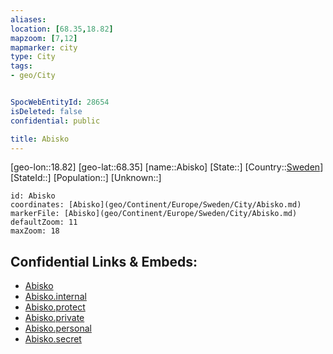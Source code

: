 ```yaml
---
aliases: 
location: [68.35,18.82]
mapzoom: [7,12] 
mapmarker: city 
type: City
tags:
- geo/City


SpocWebEntityId: 28654
isDeleted: false
confidential: public

title: Abisko
---
```

[geo-lon::18.82]
[geo-lat::68.35]
[name::Abisko]
[State::]
[Country::[Sweden](geo/Continent/Europe/Sweden.md)]
[StateId::]
[Population::]
[Unknown::]


```leaflet
id: Abisko
coordinates: [Abisko](geo/Continent/Europe/Sweden/City/Abisko.md)
markerFile: [Abisko](geo/Continent/Europe/Sweden/City/Abisko.md)
defaultZoom: 11 
maxZoom: 18
```


## Confidential Links & Embeds: 
- [Abisko](../../../../../../_public/geo/Continent/Europe/Sweden/City/Abisko.md) 
- [Abisko.internal](../../../../../../_internal/geo/Continent/Europe/Sweden/City/Abisko.internal.md) 
- [Abisko.protect](../../../../../../_protect/geo/Continent/Europe/Sweden/City/Abisko.protect.md) 
- [Abisko.private](../../../../../../_private/geo/Continent/Europe/Sweden/City/Abisko.private.md) 
- [Abisko.personal](../../../../../../_personal/geo/Continent/Europe/Sweden/City/Abisko.personal.md) 
- [Abisko.secret](../../../../../../_secret/geo/Continent/Europe/Sweden/City/Abisko.secret.md) 
